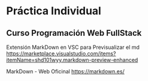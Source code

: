 #   Práctica Individual

## Curso Programación Web FullStack

Extensión MarkDown en VSC para Previsualizar el md
https://marketplace.visualstudio.com/items?itemName=shd101wyy.markdown-preview-enhanced

MarkDown - Web Oficinal
https://markdown.es/



